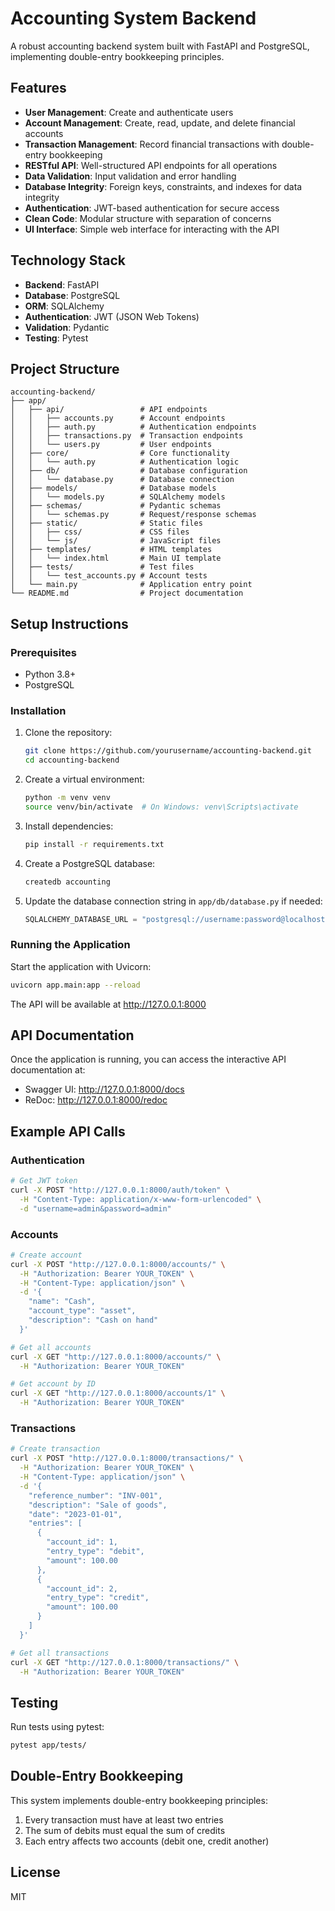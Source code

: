 # Accounting System Backend

A robust accounting backend system built with FastAPI and PostgreSQL, implementing double-entry bookkeeping principles.

## Features

- **User Management**: Create and authenticate users
- **Account Management**: Create, read, update, and delete financial accounts
- **Transaction Management**: Record financial transactions with double-entry bookkeeping
- **RESTful API**: Well-structured API endpoints for all operations
- **Data Validation**: Input validation and error handling
- **Database Integrity**: Foreign keys, constraints, and indexes for data integrity
- **Authentication**: JWT-based authentication for secure access
- **Clean Code**: Modular structure with separation of concerns
- **UI Interface**: Simple web interface for interacting with the API

## Technology Stack

- **Backend**: FastAPI
- **Database**: PostgreSQL
- **ORM**: SQLAlchemy
- **Authentication**: JWT (JSON Web Tokens)
- **Validation**: Pydantic
- **Testing**: Pytest

## Project Structure

```
accounting-backend/
├── app/
│   ├── api/                 # API endpoints
│   │   ├── accounts.py      # Account endpoints
│   │   ├── auth.py          # Authentication endpoints
│   │   ├── transactions.py  # Transaction endpoints
│   │   └── users.py         # User endpoints
│   ├── core/                # Core functionality
│   │   └── auth.py          # Authentication logic
│   ├── db/                  # Database configuration
│   │   └── database.py      # Database connection
│   ├── models/              # Database models
│   │   └── models.py        # SQLAlchemy models
│   ├── schemas/             # Pydantic schemas
│   │   └── schemas.py       # Request/response schemas
│   ├── static/              # Static files
│   │   ├── css/             # CSS files
│   │   └── js/              # JavaScript files
│   ├── templates/           # HTML templates
│   │   └── index.html       # Main UI template
│   ├── tests/               # Test files
│   │   └── test_accounts.py # Account tests
│   └── main.py              # Application entry point
└── README.md                # Project documentation
```

## Setup Instructions

### Prerequisites

- Python 3.8+
- PostgreSQL

### Installation

1. Clone the repository:
   ```bash
   git clone https://github.com/yourusername/accounting-backend.git
   cd accounting-backend
   ```

2. Create a virtual environment:
   ```bash
   python -m venv venv
   source venv/bin/activate  # On Windows: venv\Scripts\activate
   ```

3. Install dependencies:
   ```bash
   pip install -r requirements.txt
   ```

4. Create a PostgreSQL database:
   ```bash
   createdb accounting
   ```

5. Update the database connection string in `app/db/database.py` if needed:
   ```python
   SQLALCHEMY_DATABASE_URL = "postgresql://username:password@localhost/accounting"
   ```

### Running the Application

Start the application with Uvicorn:

```bash
uvicorn app.main:app --reload
```

The API will be available at http://127.0.0.1:8000

## API Documentation

Once the application is running, you can access the interactive API documentation at:

- Swagger UI: http://127.0.0.1:8000/docs
- ReDoc: http://127.0.0.1:8000/redoc

## Example API Calls

### Authentication

```bash
# Get JWT token
curl -X POST "http://127.0.0.1:8000/auth/token" \
  -H "Content-Type: application/x-www-form-urlencoded" \
  -d "username=admin&password=admin"
```

### Accounts

```bash
# Create account
curl -X POST "http://127.0.0.1:8000/accounts/" \
  -H "Authorization: Bearer YOUR_TOKEN" \
  -H "Content-Type: application/json" \
  -d '{
    "name": "Cash",
    "account_type": "asset",
    "description": "Cash on hand"
  }'

# Get all accounts
curl -X GET "http://127.0.0.1:8000/accounts/" \
  -H "Authorization: Bearer YOUR_TOKEN"

# Get account by ID
curl -X GET "http://127.0.0.1:8000/accounts/1" \
  -H "Authorization: Bearer YOUR_TOKEN"
```

### Transactions

```bash
# Create transaction
curl -X POST "http://127.0.0.1:8000/transactions/" \
  -H "Authorization: Bearer YOUR_TOKEN" \
  -H "Content-Type: application/json" \
  -d '{
    "reference_number": "INV-001",
    "description": "Sale of goods",
    "date": "2023-01-01",
    "entries": [
      {
        "account_id": 1,
        "entry_type": "debit",
        "amount": 100.00
      },
      {
        "account_id": 2,
        "entry_type": "credit",
        "amount": 100.00
      }
    ]
  }'

# Get all transactions
curl -X GET "http://127.0.0.1:8000/transactions/" \
  -H "Authorization: Bearer YOUR_TOKEN"
```

## Testing

Run tests using pytest:

```bash
pytest app/tests/
```

## Double-Entry Bookkeeping

This system implements double-entry bookkeeping principles:

1. Every transaction must have at least two entries
2. The sum of debits must equal the sum of credits
3. Each entry affects two accounts (debit one, credit another)

## License

MIT
